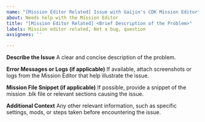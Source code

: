 ```yaml
---
name: "[Mission Editor Related] Issue with Gaijin's CDK Mission Editor"
about: Needs help with the Mission Editor
title: "[Mission Editor Related] <Brief Description of the Problem>"
labels: Mission editor related, Not a bug, question
assignees: ''

---
```


**Describe the Issue**
A clear and concise description of the problem.

**Error Messages or Logs (if applicable)**
If available, attach screenshots or logs from the Mission Editor that help illustrate the issue.

**Mission File Snippet (if applicable)**
If possible, provide a snippet of the mission .blk file or relevant sections causing the issue.

**Additional Context**
Any other relevant information, such as specific settings, mods, or steps taken before encountering the issue.
